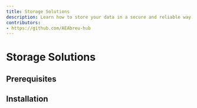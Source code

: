 ```yaml
---
title: Storage Solutions
description: Learn how to store your data in a secure and reliable way.
contributors:
- https://github.com/AEAbreu-hub
---
```


# Storage Solutions

## Prerequisites

## Installation
